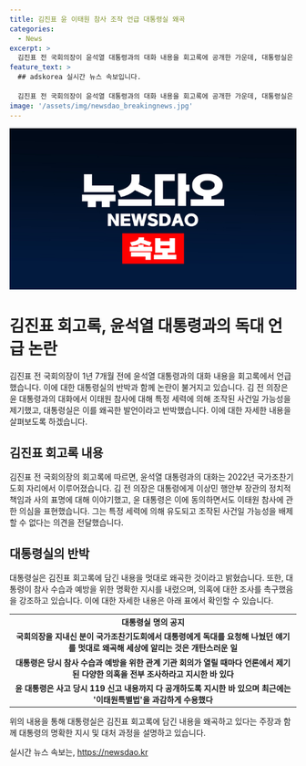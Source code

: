 ```yaml
---
title: 김진표 윤 이태원 참사 조작 언급 대통령실 왜곡
categories:
  - News
excerpt: >
  김진표 전 국회의장이 윤석열 대통령과의 대화 내용을 회고록에 공개한 가운데, 대통령실은 이를 왜곡하고 있다고 반박했습니다. 김 전 의장은 이태원 참사에 대해 특정 세력의 조작 가능성을 대통령에게 언급했다고 주장하며, 대통령실은 대통령이 조사를 지시했고 이태원 특별법을 수용했다고 강조했습니다.
feature_text: >
  ## adskorea 실시간 뉴스 속보입니다.

  김진표 전 국회의장이 윤석열 대통령과의 대화 내용을 회고록에 공개한 가운데, 대통령실은 이를 왜곡하고 있다고 반박했습니다. 김 전 의장은 이태원 참사에 대해 특정 세력의 조작 가능성을 대통령에게 언급했다고 주장하며, 대통령실은 대통령이 조사를 지시했고 이태원 특별법을 수용했다고 강조했습니다.
image: '/assets/img/newsdao_breakingnews.jpg'
---
```


<p><img src="/assets/img/newsdao_breakingnews.jpg" alt="adskorea 속보" /></p>

<h1>김진표 회고록, 윤석열 대통령과의 독대 언급 논란</h1>

<p data-ke-size="size16">김진표 전 국회의장이 1년 7개월 전에 윤석열 대통령과의 대화 내용을 회고록에서 언급했습니다. 이에 대한 대통령실의 반박과 함께 논란이 불거지고 있습니다. 김 전 의장은 윤 대통령과의 대화에서 이태원 참사에 대해 특정 세력에 의해 조작된 사건일 가능성을 제기했고, 대통령실은 이를 왜곡한 발언이라고 반박했습니다. 이에 대한 자세한 내용을 살펴보도록 하겠습니다.</p>

<h2 data-ke-size="size26">김진표 회고록 내용</h2>

<p data-ke-size="size16">김진표 전 국회의장의 회고록에 따르면, 윤석열 대통령과의 대화는 2022년 국가조찬기도회 자리에서 이루어졌습니다. 김 전 의장은 대통령에게 이상민 행안부 장관의 정치적 책임과 사의 표명에 대해 이야기했고, 윤 대통령은 이에 동의하면서도 이태원 참사에 관한 의심을 표현했습니다. 그는 특정 세력에 의해 유도되고 조작된 사건일 가능성을 배제할 수 없다는 의견을 전달했습니다.</p>

<h2 data-ke-size="size26">대통령실의 반박</h2>

<p data-ke-size="size16">대통령실은 김진표 회고록에 담긴 내용을 멋대로 왜곡한 것이라고 밝혔습니다. 또한, 대통령이 참사 수습과 예방을 위한 명확한 지시를 내렸으며, 의혹에 대한 조사를 촉구했음을 강조하고 있습니다. 이에 대한 자세한 내용은 아래 표에서 확인할 수 있습니다.</p>

<table>
  <tr>
    <th>대통령실 명의 공지</th>
  </tr>
  <tr>
    <td style="text-align: center; height: 17px;"><b>국회의장을 지내신 분이 국가조찬기도회에서 대통령에게 독대를 요청해 나눴던 얘기를 멋대로 왜곡해 세상에 알리는 것은 개탄스러운 일</b></td>
  </tr>
  <tr>
    <td style="text-align: center; height: 17px;"><b>대통령은 당시 참사 수습과 예방을 위한 관계 기관 회의가 열릴 때마다 언론에서 제기된 다양한 의혹을 전부 조사하라고 지시한 바 있다</b></td>
  </tr>
  <tr>
    <td style="text-align: center; height: 17px;"><b>윤 대통령은 사고 당시 119 신고 내용까지 다 공개하도록 지시한 바 있으며 최근에는 '이태원특별법'을 과감하게 수용했다</b></td>
  </tr>
</table>

<p data-ke-size="size16">위의 내용을 통해 대통령실은 김진표 회고록에 담긴 내용을 왜곡하고 있다는 주장과 함께 대통령의 명확한 지시 및 대처 과정을 설명하고 있습니다.</p>
실시간 뉴스 속보는, <a href="https://newsdao.kr" rel="dofollow">https://newsdao.kr</a>


